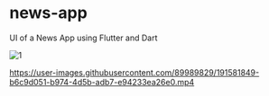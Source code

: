 # news-app
UI of a News App using Flutter and Dart

![1](https://user-images.githubusercontent.com/73632736/194757591-c0739164-9bc5-44d0-917d-b1fab9d892c5.jpeg)

https://user-images.githubusercontent.com/89989829/191581849-b6c9d051-b974-4d5b-adb7-e94233ea26e0.mp4
